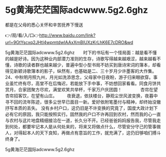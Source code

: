 # 5g黄海茫茫国际adcwww.5g2.6ghz
都是在父母的悉心关怀和辛苦抚养下慢送

👉/观/看/入/口👉http://www.baidu.com/link?url=9GtYscxq2JHtl4wpmtdwIAAxXmBlUXzKrLhK6E7cDRO&wd

5g黄海茫茫国际adcwww.5g2.6ghz　　时下的书坛有一个怪局面：越是看不懂的越是好诗。因为这种业内部潜力准则的生存，诗歌写得越来越艰涩，越来越看不懂，诗歌的读者群也越来越少，普遍中型小型书局不妨买到唐诗宋词的簿本，却看得见新颖诗歌簿本的影子，纵然有，也基础是二、三十岁月少许墨客的大作集。
		24、中秋明月照九州，月光如洗添思念，父母家中日夜盼，游子归来眼欲穿。事业虽忙终有尽，高堂不在后悔迟，若能放下手中事，不妨想回家看看。同食月饼共赏月，合家团聚方尽欢，满堂欢笑共举杯，千家万户庆团圆！
　　　　杏帘在望　　杏帘招客饮，在望有山庄。
　　夜衰退，依扶楼台，静观尘世风波变换，夜暮中寻不回的流年陈迹，很多尘世早已面目一新。爱好依附笔墨付与精神，却终始没辙抒写本质的丢失。
没有乡村户口，这仍旧是不许变换的究竟了，国度大政计划下必有它的原因，我只能按照实行。固然我的户口不许再回到农村，然而我的心一直与农村与这片地盘精细接洽在一道，长久分不开。已经爸爸妈妈报告我，尽管我走到何处，都要牢记本人是从何处来的，将来又将做点什么，尽管安分守己的管事做人，对得起本人的天下良知，再做点有意旨的工作，就充满了，这仍旧够咱们搏斗终身了。

5g黄海茫茫国际adcwww.5g2.6ghz
